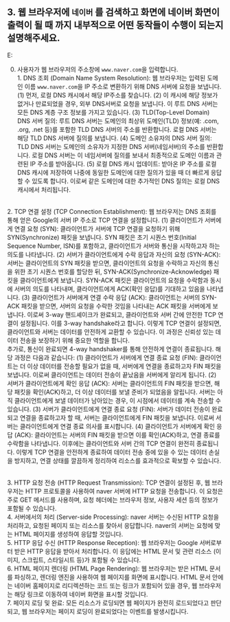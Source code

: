 ## 3. 웹 브라우저에 `네이버` 를 검색하고 화면에 네이버 화면이 출력이 될 때 까지 내부적으로 어떤 동작들이 수행이 되는지 설명해주세요.

E:

0. 사용자가 웹 브라우저의 주소창에 `www.naver.com`을 입력합니다.
<br>1. DNS 조회 (Domain Name System Resolution): 웹 브라우저는 입력된 도메인 이름 `www.naver.com`을 IP 주소로 변환하기 위해 DNS 서버에 요청을 보냅니다. 
    (1) 먼저, 로컬 DNS 캐시에서 해당 IP주소를 찾습니다. 
    (2) 이 캐시에 해당 정보가 없거나 만료되었을 경우, 외부 DNS서버로 요청을 보냅니다. 이 루트 DNS 서버는 모든 DNS 계층 구조 정보를 가지고 있습니다.
    (3) TLD(Top-Level Domain) DNS 서버 질의: 루트 DNS 서버는 도메인의 최상위 도메인(TLD) 정보(예: .com, .org, .net 등)를 포함한 TLD DNS 서버의 주소를 반환합니다. 로컬 DNS 서버는 해당 TLD DNS 서버에 질의를 보냅니다.
    (4) 도메인 소유자의 DNS 서버 질의: TLD DNS 서버는 도메인의 소유자가 지정한 DNS 서버(네임서버)의 주소를 반환합니다. 로컬 DNS 서버는 이 네임서버에 질의를 보내서 최종적으로 도메인 이름과 관련된 IP 주소를 받아옵니다.
    (5) 로컬 DNS 캐시 업데이트: 받아온 IP 주소를 로컬 DNS 캐시에 저장하여 나중에 동일한 도메인에 대한 질의가 있을 때 더 빠르게 응답할 수 있도록 합니다. 이로써 같은 도메인에 대한 추가적인 DNS 질의는 로컬 DNS 캐시에서 처리됩니다.

<br>2. TCP 연결 설정 (TCP Connection Establishment):
웹 브라우저는 DNS 조회를 통해 얻은 Google의 서버 IP 주소로 TCP 연결을 설정합니다. 
    (1) 클라이언트가 서버에게 연결 요청 (SYN): 클라이언트가 서버에 TCP 연결을 요청하기 위해 SYN(Synchronize) 패킷을 보냅니다. SYN 패킷은 초기 시퀀스 번호(Initial Sequence Number, ISN)를 포함하고, 클라이언트가 서버와 통신을 시작하고자 하는 의도를 나타냅니다.
    (2) 서버가 클라이언트에게 수락 응답과 자신의 요청 (SYN-ACK): 서버는 클라이언트의 SYN 패킷을 받으면, 클라이언트의 요청을 수락하고 자신의 통신을 위한 초기 시퀀스 번호를 할당한 뒤, SYN-ACK(Synchronize-Acknowledge) 패킷을 클라이언트에게 보냅니다. SYN-ACK 패킷은 클라이언트의 요청을 수락함과 동시에 서버의 의도를 나타내며, 클라이언트에게 ACK(확인 응답)를 기대하고 있음을 나타냅니다.
    (3) 클라이언트가 서버에게 연결 수락 응답 (ACK): 클라이언트는 서버의 SYN-ACK 패킷을 받으면, 서버의 요청을 수락한 것임을 나타내는 ACK 패킷을 서버에게 보냅니다. 이로써 3-way 핸드셰이크가 완료되고, 클라이언트와 서버 간에 안전한 TCP 연결이 설정됩니다.
이를 3-way handshake라고 합니다. 이렇게 TCP 연결이 설정되면, 클라이언트와 서버는 데이터를 안전하게 교환할 수 있습니다. 이 과정은 신뢰성 있는 데이터 전송을 보장하기 위해 중요한 역할을 합니다.
    <br>추가로, 통신이 완료되면 4-way handshaker를 통해 안전하게 연결이 종료됩니다. 해당 과정은 다음과 같습니다:
    (1) 클라이언트가 서버에게 연결 종료 요청 (FIN): 클라이언트는 더 이상 데이터를 전송할 필요가 없을 때, 서버에게 연결을 종료하고자 FIN 패킷을 보냅니다. 이로써 클라이언트는 데이터 전송이 끝났음을 서버에게 알리게 됩니다.
    (2) 서버가 클라이언트에게 확인 응답 (ACK): 서버는 클라이언트의 FIN 패킷을 받으면, 해당 패킷을 확인(ACK)하고, 더 이상 데이터를 보낼 준비가 되었음을 알립니다. 서버는 아직 클라이언트에게 보낼 데이터가 남아있는 경우, 이 시점에서 데이터를 계속 전송할 수 있습니다.
    (3) 서버가 클라이언트에게 연결 종료 요청 (FIN): 서버가 데이터 전송이 완료되고 연결을 종료하고자 할 때, 서버는 클라이언트에게 FIN 패킷을 보냅니다. 이로써 서버는 클라이언트에게 연결 종료 의사를 표시합니다.
    (4) 클라이언트가 서버에게 확인 응답 (ACK): 클라이언트는 서버의 FIN 패킷을 받으면 이를 확인(ACK)하고, 연결 종료를 수락함을 나타냅니다. 이후에는 클라이언트와 서버 간의 TCP 연결이 완전히 종료됩니다.
이렇게 TCP 연결을 안전하게 종료하여 데이터 전송 중에 있을 수 있는 데이터 손실을 방지하고, 연결 상태를 깔끔하게 정리하여 리소스를 효과적으로 확보할 수 있습니다.

<br>3. HTTP 요청 전송 (HTTP Request Transmission): TCP 연결이 설정된 후, 웹 브라우저는 HTTP 프로토콜을 사용하여 naver 서버에 HTTP 요청을 전송합니다. 이 요청은 주로 GET 메서드를 사용하며, 요청 헤더에는 브라우저 정보, 사용자 세션 등의 정보가 포함될 수 있습니다.
<br>4. 서버에서의 처리 (Server-side Processing): naver 서버는 수신된 HTTP 요청을 처리하고, 요청된 페이지 또는 리소스를 찾아서 응답합니다. naver의 서버는 요청에 맞는 HTML 페이지를 생성하여 응답할 것입니다.
<br>5. HTTP 응답 수신 (HTTP Response Reception): 웹 브라우저는 Google 서버로부터 받은 HTTP 응답을 받아서 처리합니다. 이 응답에는 HTML 문서 및 관련 리소스 (이미지, 스크립트, 스타일시트 등)가 포함될 수 있습니다.
<br>6. HTML 페이지 렌더링 (HTML Page Rendering): 웹 브라우저는 받은 HTML 문서를 파싱하고, 렌더링 엔진을 사용하여 웹 페이지를 화면에 표시합니다. HTML 문서 안에는 네이버 홈페이지로 리디렉션하는 코드 또는 링크가 포함되어 있을 경우, 웹 브라우저는 해당 링크로 이동하여 네이버 화면을 표시할 것입니다.
<br>7. 페이지 로딩 및 완료: 모든 리소스가 로딩되면 웹 페이지가 완전히 로드되었다고 판단되고, 웹 브라우저는 페이지 로딩이 완료되었다는 이벤트를 발생시킵니다.